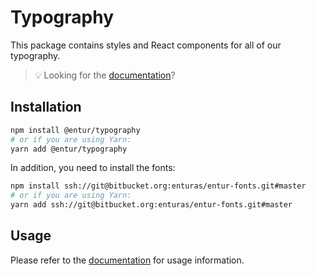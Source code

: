 # Typography

This package contains styles and React components for all of our typography.

> 💡 Looking for the [documentation](https://design.entur.ord/komponenter/typografi)?

## Installation

```sh
npm install @entur/typography
# or if you are using Yarn:
yarn add @entur/typography
```

In addition, you need to install the fonts:

```sh
npm install ssh://git@bitbucket.org:enturas/entur-fonts.git#master
# or if you are using Yarn:
yarn add ssh://git@bitbucket.org:enturas/entur-fonts.git#master
```

## Usage

Please refer to the [documentation](https://design.entur.org/komponenter/typografi) for usage information.
